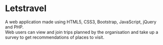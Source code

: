# Letstravel

A web application made using HTML5, CSS3, Bootstrap, JavaScript, jQuery and PHP.	
Web users can view and join trips planned by the organisation and take up a survey to get recommendations of places to visit.
